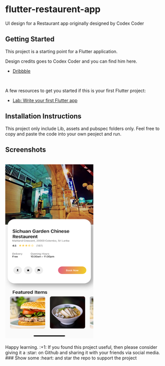# flutter-restaurent-app
UI design for a Restaurant app originally designed by Codex Coder

## Getting Started

This project is a starting point for a Flutter application. 

Design credits goes to Codex Coder and you can find him here.

- [Dribbble](https://dribbble.com/uidesignstudio)
<br>

A few resources to get you started if this is your first Flutter project:

- [Lab: Write your first Flutter app](https://flutter.io/docs/get-started/codelab)


## Installation Instructions

This project only include Lib, assets and pubspec folders only. Feel free to copy and paste the code into your own peoject and run.


## Screenshots

<br>
<img src="https://github.com/Suvink/flutter-restaurent-app/blob/master/screenshots/screenshot.png" width="280" height="550">

<br>
<br>
Happy learning. :+1:
If you found this project useful, then please consider giving it a :star: on Github and sharing it with your friends via social media. <br>
### Show some :heart: and star the repo to support the project
